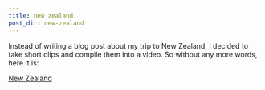 ```yaml
---
title: new zealand
post_dir: new-zealand
---
```


Instead of writing a blog post about my trip to New Zealand, I decided to take short clips and compile them into a video. So without any more words, here it is:

[New Zealand](https://www.youtube.com/watch?v=GkLfMmFa-iM)


